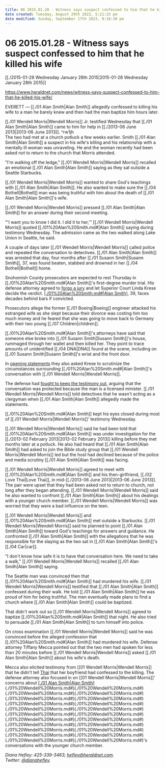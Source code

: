 ```yaml
---
title: 06 2015.01.28 - Witness says suspect confessed to him that he killed his wife
date created: Tuesday, August 29th 2023, 5:21:33 pm
date modified: Sunday, September 17th 2023, 9:18:30 pm
---
```


# 06 2015.01.28 - Witness says suspect confessed to him that he killed his wife

[[./2015-01-28 Wednesday January 28th 2015|2015-01-28 Wednesday January 28th 2015]]

<https://www.heraldnet.com/news/witness-says-suspect-confessed-to-him-that-he-killed-his-wife/>

EVERETT — [[./01 Alan Smith|Alan Smith]] allegedly confessed to killing his wife to a man he barely knew and then had the man baptize him hours later.

[[./01 Wendell Morris|Wendell Morris]] Jr. testified Wednesday that [[./01 Alan Smith|Alan Smith]] came to him for help in [[./2013-06 June 2013|2013-06 June 2013]]. ^rw1jh  
The two had met at a church potluck a few weeks earlier. Smith [[./01 Alan Smith|Alan Smith]] a suspect in his wife's killing and his relationship with a mentally ill woman was unraveling. He and the woman recently had been asked not to return to the church that Morris attended.

"I'm walking off the ledge," [[./01 Wendell Morris|Wendell Morris]] recalled an emotional [[./01 Alan Smith|Alan Smith]] saying as they sat outside a Seattle Starbucks.

[[./01 Wendell Morris|Wendell Morris]] wanted to share God's teachings with [[./01 Alan Smith|Alan Smith]]. He also wanted to make sure the [[./04 Bothell|Bothell]] man was being truthful with him about the death of [[./01 Alan Smith|Alan Smith]]'s wife.

[[./01 Wendell Morris|Wendell Morris]] pressed [[./01 Alan Smith|Alan Smith]] for an answer during their second meeting.

"'I want you to know I did it. I did it to her,'" [[./01 Wendell Morris|Wendell Morris]] quoted [[./01%20Alan%20Smith.md#|Alan Smith]] saying during testimony Wednesday. The admission came as the two walked along Lake Union in Seattle, he said.

A couple of days later [[./01 Wendell Morris|Wendell Morris]] called police and repeated the conversation to detectives. [[./01 Alan Smith|Alan Smith]] was arrested that day, four months after [[./01 Susann Smith|Susann Smith]], 37, was found beaten, stabbed and drowned in her [[./04 Bothell|Bothell]] home.

Snohomish County prosecutors are expected to rest Thursday in [[./01%20Alan%20Smith.md#|Alan Smith]]'s first-degree murder trial. His defense attorney agreed to [forgo a jury](http://www.heraldnet.com/article/20150113/NEWS01/150119691) and let Superior Court Linda Krese decide the verdict. [[./01%20Alan%20Smith.md#|Alan Smith]](./01%20Alan%20Smith.md#), 39, faces decades behind bars if convicted.

Prosecutors allege the former [[./01 Boeing|Boeing]] engineer attacked his estranged wife as she slept because their divorce was costing him too much money and he feared that she was going to move back to Germany with their two young [[./07 Children|children]].

[[./01%20Alan%20Smith.md#|Alan Smith]]'s attorneys have said that someone else broke into [[./01 Susann Smith|Susann Smith]]'s house, rummaged through her wallet and then killed her. They point to trace amounts of unidentified [[./04 DNA|DNA]] found at the scene, including on [[./01 Susann Smith|Susann Smith]]'s wrist and the front door.

In [opening statements](http://www.heraldnet.com/article/20150115/NEWS01/150119265) they also asked Krese to scrutinize the circumstances surrounding [[./01%20Alan%20Smith.md#|Alan Smith]]'s conversation with [[./01 Wendell Morris|Wendell Morris]].

The defense had [fought to keep the testimony out](http://www.heraldnet.com/article/20140807/NEWS01/140809303), arguing that the conversation was protected because the man is a licensed minister. [[./01 Wendell Morris|Wendell Morris]] told detectives that he wasn't acting as a clergyman when [[./01 Alan Smith|Alan Smith]] allegedly made the statements.

[[./01%20Alan%20Smith.md#|Alan Smith]] kept his eyes closed during most of [[./01 Wendell Morris|Wendell Morris]]' testimony Wednesday.

[[./01 Wendell Morris|Wendell Morris]] said he had been told that [[./01%20Alan%20Smith.md#|Alan Smith]] was under investigation for the [[./2013-02 February 2013|2013-02 February 2013]] killing before they met months later at a potluck. He also had heard that [[./01 Alan Smith|Alan Smith]] had asked to join the Bible study group that [[./01 Wendell Morris|Wendell Morris]] led but the host had declined because of the police and media scrutiny [[./01 Alan Smith|Alan Smith]] was facing.

[[./01 Wendell Morris|Wendell Morris]] agreed to meet with [[./01%20Alan%20Smith.md#|Alan Smith]] and his then-girlfriend, [[./02 Love Thai|Love Thai]], in mid-[[./2013-06 June 2013|2013-06 June 2013]]. The pair were upset that they had been asked not to return to church, not long after they began attending. [[./01 Wendell Morris|Wendell Morris]] said he also wanted to confront [[./01 Alan Smith|Alan Smith]] about his dealings with a younger church member. [[./01 Wendell Morris|Wendell Morris]] was worried that they were a bad influence on the teen.

[[./01 Wendell Morris|Wendell Morris]] and [[./01%20Alan%20Smith.md#|Alan Smith]] met outside a Starbucks. [[./01 Wendell Morris|Wendell Morris]] said he planned to point [[./01 Alan Smith|Alan Smith]] toward God's teachings for answers and guidance. He confronted [[./01 Alan Smith|Alan Smith]] with the allegations that he was responsible for the slaying as the two sat in [[./01 Alan Smith|Alan Smith]]'s [[./04 Car|car]].

"I don't know how safe it is to have that conversation here. We need to take a walk," [[./01 Wendell Morris|Wendell Morris]] recalled [[./01 Alan Smith|Alan Smith]] saying.

The Seattle man was convinced then that [[./01%20Alan%20Smith.md#|Alan Smith]] had murdered his wife. [[./01 Wendell Morris|Wendell Morris]] testified that [[./01 Alan Smith|Alan Smith]] confessed during their walk. He told [[./01 Alan Smith|Alan Smith]] he was proud of him for being truthful. The men eventually made plans to find a church where [[./01 Alan Smith|Alan Smith]] could be baptized.

That didn't work out so [[./01 Wendell Morris|Wendell Morris]] agreed to baptize [[./01%20Alan%20Smith.md#|Alan Smith]] that night. He also tried to persuade [[./01 Alan Smith|Alan Smith]] to turn himself into police.

On cross examination [[./01 Wendell Morris|Wendell Morris]] said he was convinced before the alleged confession that [[./01%20Alan%20Smith.md#|Alan Smith]] had murdered his wife. Defense attorney Tiffany Mecca pointed out that the two men had spoken for less than 20 minutes before [[./01 Wendell Morris|Wendell Morris]] asked [[./01 Alan Smith|Alan Smith]] about his wife's death.

Mecca also elicited testimony from [[01 Wendell Morris|Wendell Morris]] that he didn't tell [Thai](http://www.heraldnet.com/article/20140412/NEWS01/140419710) that her boyfriend had confessed to the killing. The defense attorney also focused in on [[01 Wendell Morris|Wendell Morris]]' concerns about [[./01 Alan Smith|Alan Smith]](./01%20Wendell%20Morris.md#)(./01%20Wendell%20Morris.md#)(./01%20Wendell%20Morris.md#)(./01%20Wendell%20Morris.md#)(./01%20Wendell%20Morris.md#)(./01%20Wendell%20Morris.md#)(./01%20Wendell%20Morris.md#)(./01%20Wendell%20Morris.md#)(./01%20Wendell%20Morris.md#)(./01%20Wendell%20Morris.md#)(./01%20Wendell%20Morris.md#)(./01%20Wendell%20Morris.md#)(./01%20Wendell%20Morris.md#)(./01%20Wendell%20Morris.md#)(./01%20Wendell%20Morris.md#)(./01%20Wendell%20Morris.md#)(./01%20Wendell%20Morris.md#)(./01%20Wendell%20Morris.md#)(./01%20Wendell%20Morris.md#)(./01%20Wendell%20Morris.md#)(./01%20Wendell%20Morris.md#)(./01%20Wendell%20Morris.md#)(./01%20Wendell%20Morris.md#)'s conversations with the younger church member.

_Diana Hefley: 425-339-3463; [hefley@heraldnet.com](https://www.heraldnet.com/apps/pbcsedit.dll/). Twitter: [@dianahefley](https://www.heraldnet.com/apps/pbcsedit.dll/)._
